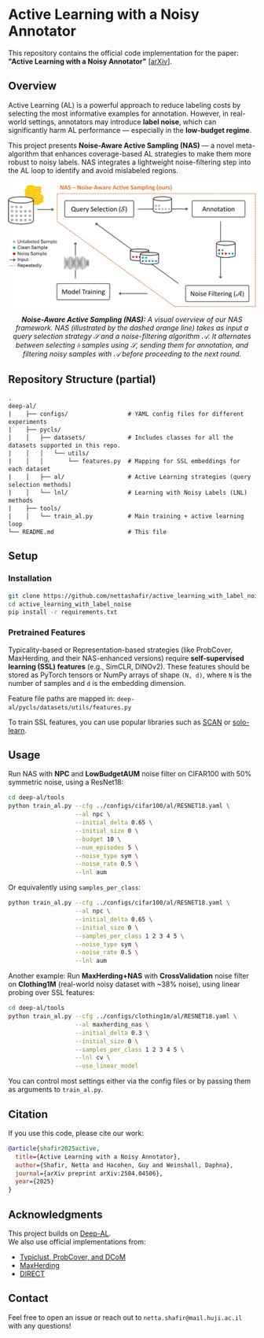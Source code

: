 # Active Learning with a Noisy Annotator

This repository contains the official code implementation for the paper:  
**"Active Learning with a Noisy Annotator"** [[arXiv](https://arxiv.org/abs/2504.04506)].

## Overview

Active Learning (AL) is a powerful approach to reduce labeling costs by selecting the most informative examples for annotation. However, in real-world settings, annotators may introduce **label noise**, which can significantly harm AL performance — especially in the **low-budget regime**.

This project presents **Noise-Aware Active Sampling (NAS)** — a novel meta-algorithm that enhances coverage-based AL strategies to make them more robust to noisy labels. NAS integrates a lightweight noise-filtering step into the AL loop to identify and avoid mislabeled regions.

<center>
  <p>
    <img src="./images/noise_aware_query_selection_framework.jpg">
  </p>
  <p>
    <em><strong>Noise-Aware Active Sampling (NAS):</strong>  
    A visual overview of our NAS framework. NAS (illustrated by the dashed orange line) takes as input a query selection strategy 𝒮 and a noise-filtering algorithm 𝒜. It alternates between selecting 𝑏 samples using 𝒮, sending them for annotation, and filtering noisy samples with 𝒜 before proceeding to the next round.
    </em>
  </p>
</center>

## Repository Structure (partial)

```
.
deep-al/
|    ├── configs/                 # YAML config files for different experiments
|    ├── pycls/                 
|    │   ├── datasets/            # Includes classes for all the datasets supported in this repo.
|    │   │   └── utils/
|    │   │       └── features.py  # Mapping for SSL embeddings for each dataset
|    │   ├── al/                  # Active Learning strategies (query selection methods)
|    │   └── lnl/                 # Learning with Noisy Labels (LNL) methods
|    ├── tools/                
|    │   └── train_al.py          # Main training + active learning loop
└── README.md                     # This file
```

## Setup

### Installation

```bash
git clone https://github.com/nettashafir/active_learning_with_label_noise.git
cd active_learning_with_label_noise
pip install -r requirements.txt
```

### Pretrained Features

Typicality-based or Representation-based strategies (like ProbCover, MaxHerding, and their NAS-enhanced versions) require **self-supervised learning (SSL) features** (e.g., SimCLR, DINOv2). These features should be stored as PyTorch tensors or NumPy arrays of shape `(N, d)`, where `N` is the number of samples and `d` is the embedding dimension.

Feature file paths are mapped in:  `deep-al/pycls/datasets/utils/features.py`

To train SSL features, you can use popular libraries such as [SCAN](https://github.com/wvangansbeke/Unsupervised-Classification) or [solo-learn](https://github.com/vturrisi/solo-learn).

## Usage

Run NAS with **NPC** and **LowBudgetAUM** noise filter on CIFAR100 with 50% symmetric noise, using a ResNet18:

```bash
cd deep-al/tools
python train_al.py --cfg ../configs/cifar100/al/RESNET18.yaml \
                   --al npc \
                   --initial_delta 0.65 \
                   --initial_size 0 \
                   --budget 10 \
                   --num_episodes 5 \
                   --noise_type sym \
                   --noise_rate 0.5 \
                   --lnl aum
```

Or equivalently using `samples_per_class`:
```bash
python train_al.py --cfg ../configs/cifar100/al/RESNET18.yaml \
                   --al npc \
                   --initial_delta 0.65 \
                   --initial_size 0 \
                   --samples_per_class 1 2 3 4 5 \
                   --noise_type sym \
                   --noise_rate 0.5 \
                   --lnl aum
```

Another example: Run **MaxHerding+NAS** with **CrossValidation** noise filter on **Clothing1M** (real-world noisy dataset with ~38% noise), using linear probing over SSL features:

```bash
cd deep-al/tools
python train_al.py --cfg ../configs/clothing1m/al/RESNET18.yaml \
                   --al maxherding_nas \
                   --initial_delta 0.3 \
                   --initial_size 0 \
                   --samples_per_class 1 2 3 4 5 \
                   --lnl cv \
                   --use_linear_model
```

You can control most settings either via the config files or by passing them as arguments to `train_al.py`.

## Citation

If you use this code, please cite our work:

```bibtex
@article{shafir2025active,
  title={Active Learning with a Noisy Annotator},
  author={Shafir, Netta and Hacohen, Guy and Weinshall, Daphna},
  journal={arXiv preprint arXiv:2504.04506},
  year={2025}
}
```

## Acknowledgments

This project builds on [Deep-AL](https://github.com/acl21/deep-active-learning-pytorch).  
We also use official implementations from:
- [Typiclust, ProbCover, and DCoM](https://github.com/avihu111/TypiClust/tree/main)
- [MaxHerding](https://github.com/BorealisAI/uherding)
- [DIRECT](https://github.com/EfficientTraining/LabelBench/blob/main/LabelBench/strategy/strategy_impl/direct.py)

## Contact

Feel free to open an issue or reach out to `netta.shafir@mail.huji.ac.il` with any questions!
